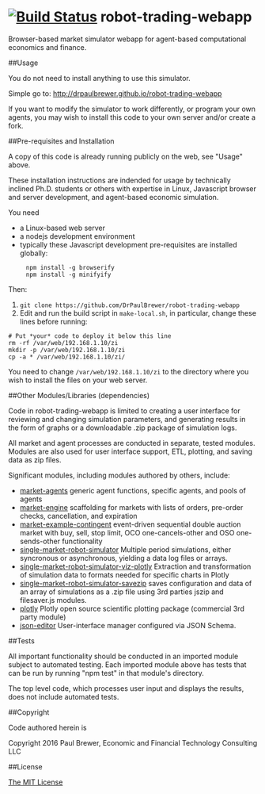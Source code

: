 [![Build Status](https://travis-ci.org/DrPaulBrewer/robot-trading-webapp.svg?branch=master)](https://travis-ci.org/DrPaulBrewer/robot-trading-webapp)
robot-trading-webapp
=======
Browser-based market simulator webapp for agent-based computational economics and finance.  

##Usage

You do not need to install anything to use this simulator.  

Simple go to:    http://drpaulbrewer.github.io/robot-trading-webapp

If you want to modify the simulator to work differently, or program your own agents, you may wish to 
install this code to your own server and/or create a fork.

##Pre-requisites and Installation

A copy of this code is already running publicly on the web, see "Usage" above.  

These installation instructions are indended for usage by technically inclined Ph.D. students or others with expertise
in Linux, Javascript browser and server development, and agent-based economic simulation.

You need

* a Linux-based web server
* a nodejs development environment 
* typically these Javascript development pre-requisites are installed globally:
```
     npm install -g browserify
     npm install -g minifyify
```
Then:

1. `git clone https://github.com/DrPaulBrewer/robot-trading-webapp`
2. Edit and run the build script in `make-local.sh`, in particular, change these lines before running:
```
# Put *your* code to deploy it below this line
rm -rf /var/web/192.168.1.10/zi
mkdir -p /var/web/192.168.1.10/zi
cp -a * /var/web/192.168.1.10/zi/
```
You need to change `/var/web/192.168.1.10/zi` to the directory where you wish to install the files on your web server.

##Other Modules/Libraries (dependencies)

Code in robot-trading-webapp is limited to creating a user interface for reviewing and changing simulation parameters, 
and generating results in the form of graphs or a downloadable .zip package of simulation logs.

All market and agent processes are conducted in separate, tested modules.  Modules are also used for user interface support,
ETL, plotting, and saving data as zip files.  

Significant modules, including modules authored by others, include:

* [market-agents](https://www.npmjs.com/package/market-agents) generic agent functions, specific agents, and pools of agents
* [market-engine](https://www.npmjs.com/package/market-engine) scaffolding for markets with lists of orders, pre-order checks, cancellation, and expiration
* [market-example-contingent](https://www.npmjs.com/package/market-example-contingent) event-driven sequential double auction market with buy, sell, stop limit, OCO one-cancels-other and OSO one-sends-other functionality
* [single-market-robot-simulator](https://www.npmjs.com/package/single-market-robot-simulator) Multiple period simulations, either syncronous or asynchronous, yielding a data log files or arrays.
* [single-market-robot-simulator-viz-plotly](https://www.npmjs.com/package/single-market-robot-simulator-viz-plotly) Extraction and transformation of simulation data to formats needed for specific charts in Plotly
* [single-market-robot-simulator-savezip](https://www.npmjs.com/package/single-market-robot-simulator-savezip) saves configuration and data of an array of simulations as a .zip file using 3rd parties jszip and filesaver.js modules.
* [plotly](https://www.npmjs.com/package/plotly.js) Plotly open source scientific plotting package (commercial 3rd party module)
* [json-editor](https://www.npmjs.com/package/json-editor) User-interface manager configured via JSON Schema. 


##Tests

All important functionality should be conducted in an imported module subject to automated testing.
Each imported module above has tests that can be run by running "npm test" in that module's directory.

The top level code, which processes user input and displays the results, does not include automated tests.

##Copyright

Code authored herein is 

Copyright 2016 Paul Brewer, Economic and Financial Technology Consulting LLC

##License

[The MIT License](https://github.com/DrPaulBrewer/robot-trading-webapp/LICENSE.md)
